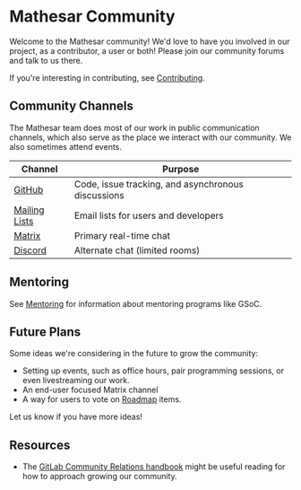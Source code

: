 # Mathesar Community

Welcome to the Mathesar community! We'd love to have you involved in our project, as a contributor, a user or both! Please join our community forums and talk to us there.

If you're interesting in contributing, see [Contributing](https://github.com/centerofci/mathesar/blob/develop/CONTRIBUTING.md).

## Community Channels

The Mathesar team does most of our work in public communication channels, which also serve as the place we interact with our community. We also sometimes attend events.

| Channel                             | Purpose |
| --                                  | -- |
| [GitHub](./github.md)               | Code, issue tracking, and asynchronous discussions |
| [Mailing Lists](./mailing-lists.md) | Email lists for users and developers |
| [Matrix](./matrix.md)               | Primary real-time chat |
| [Discord](./discord.md)             | Alternate chat (limited rooms) |

## Mentoring

See [Mentoring](./mentoring/) for information about mentoring programs like GSoC.

## Future Plans

Some ideas we're considering in the future to grow the community:

- Setting up events, such as office hours, pair programming sessions, or even livestreaming our work.
- An end-user focused Matrix channel
- A way for users to vote on [Roadmap](../product/roadmap.md) items.

Let us know if you have more ideas!

## Resources
- The [GitLab Community Relations handbook](https://about.gitlab.com/handbook/marketing/community-relations/) might be useful reading for how to approach growing our community.